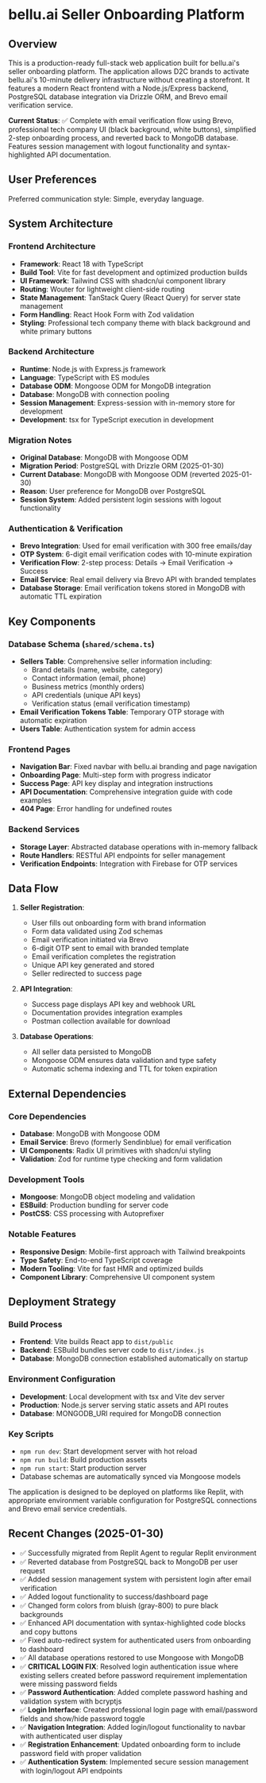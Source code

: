 # bellu.ai Seller Onboarding Platform

## Overview

This is a production-ready full-stack web application built for bellu.ai's seller onboarding platform. The application allows D2C brands to activate bellu.ai's 10-minute delivery infrastructure without creating a storefront. It features a modern React frontend with a Node.js/Express backend, PostgreSQL database integration via Drizzle ORM, and Brevo email verification service.

**Current Status**: ✅ Complete with email verification flow using Brevo, professional tech company UI (black background, white buttons), simplified 2-step onboarding process, and reverted back to MongoDB database. Features session management with logout functionality and syntax-highlighted API documentation.

## User Preferences

Preferred communication style: Simple, everyday language.

## System Architecture

### Frontend Architecture
- **Framework**: React 18 with TypeScript
- **Build Tool**: Vite for fast development and optimized production builds
- **UI Framework**: Tailwind CSS with shadcn/ui component library
- **Routing**: Wouter for lightweight client-side routing
- **State Management**: TanStack Query (React Query) for server state management
- **Form Handling**: React Hook Form with Zod validation
- **Styling**: Professional tech company theme with black background and white primary buttons

### Backend Architecture
- **Runtime**: Node.js with Express.js framework
- **Language**: TypeScript with ES modules
- **Database ODM**: Mongoose ODM for MongoDB integration
- **Database**: MongoDB with connection pooling
- **Session Management**: Express-session with in-memory store for development  
- **Development**: tsx for TypeScript execution in development

### Migration Notes
- **Original Database**: MongoDB with Mongoose ODM
- **Migration Period**: PostgreSQL with Drizzle ORM (2025-01-30)
- **Current Database**: MongoDB with Mongoose ODM (reverted 2025-01-30)
- **Reason**: User preference for MongoDB over PostgreSQL
- **Session System**: Added persistent login sessions with logout functionality

### Authentication & Verification
- **Brevo Integration**: Used for email verification with 300 free emails/day
- **OTP System**: 6-digit email verification codes with 10-minute expiration
- **Verification Flow**: 2-step process: Details → Email Verification → Success
- **Email Service**: Real email delivery via Brevo API with branded templates
- **Database Storage**: Email verification tokens stored in MongoDB with automatic TTL expiration

## Key Components

### Database Schema (`shared/schema.ts`)
- **Sellers Table**: Comprehensive seller information including:
  - Brand details (name, website, category)
  - Contact information (email, phone)
  - Business metrics (monthly orders)
  - API credentials (unique API keys)
  - Verification status (email verification timestamp)
- **Email Verification Tokens Table**: Temporary OTP storage with automatic expiration
- **Users Table**: Authentication system for admin access

### Frontend Pages
- **Navigation Bar**: Fixed navbar with bellu.ai branding and page navigation
- **Onboarding Page**: Multi-step form with progress indicator
- **Success Page**: API key display and integration instructions
- **API Documentation**: Comprehensive integration guide with code examples
- **404 Page**: Error handling for undefined routes

### Backend Services
- **Storage Layer**: Abstracted database operations with in-memory fallback
- **Route Handlers**: RESTful API endpoints for seller management
- **Verification Endpoints**: Integration with Firebase for OTP services

## Data Flow

1. **Seller Registration**:
   - User fills out onboarding form with brand information
   - Form data validated using Zod schemas
   - Email verification initiated via Brevo
   - 6-digit OTP sent to email with branded template
   - Email verification completes the registration
   - Unique API key generated and stored
   - Seller redirected to success page

2. **API Integration**:
   - Success page displays API key and webhook URL
   - Documentation provides integration examples
   - Postman collection available for download

3. **Database Operations**:
   - All seller data persisted to MongoDB
   - Mongoose ODM ensures data validation and type safety
   - Automatic schema indexing and TTL for token expiration

## External Dependencies

### Core Dependencies
- **Database**: MongoDB with Mongoose ODM
- **Email Service**: Brevo (formerly Sendinblue) for email verification
- **UI Components**: Radix UI primitives with shadcn/ui styling
- **Validation**: Zod for runtime type checking and form validation

### Development Tools
- **Mongoose**: MongoDB object modeling and validation
- **ESBuild**: Production bundling for server code
- **PostCSS**: CSS processing with Autoprefixer

### Notable Features
- **Responsive Design**: Mobile-first approach with Tailwind breakpoints
- **Type Safety**: End-to-end TypeScript coverage
- **Modern Tooling**: Vite for fast HMR and optimized builds
- **Component Library**: Comprehensive UI component system

## Deployment Strategy

### Build Process
- **Frontend**: Vite builds React app to `dist/public`
- **Backend**: ESBuild bundles server code to `dist/index.js`
- **Database**: MongoDB connection established automatically on startup

### Environment Configuration
- **Development**: Local development with tsx and Vite dev server
- **Production**: Node.js server serving static assets and API routes
- **Database**: MONGODB_URI required for MongoDB connection

### Key Scripts
- `npm run dev`: Start development server with hot reload
- `npm run build`: Build production assets
- `npm run start`: Start production server
- Database schemas are automatically synced via Mongoose models

The application is designed to be deployed on platforms like Replit, with appropriate environment variable configuration for PostgreSQL connections and Brevo email service credentials.

## Recent Changes (2025-01-30)
- ✅ Successfully migrated from Replit Agent to regular Replit environment
- ✅ Reverted database from PostgreSQL back to MongoDB per user request
- ✅ Added session management system with persistent login after email verification
- ✅ Added logout functionality to success/dashboard page
- ✅ Changed form colors from bluish (gray-800) to pure black backgrounds
- ✅ Enhanced API documentation with syntax-highlighted code blocks and copy buttons
- ✅ Fixed auto-redirect system for authenticated users from onboarding to dashboard
- ✅ All database operations restored to use Mongoose with MongoDB
- ✅ **CRITICAL LOGIN FIX**: Resolved login authentication issue where existing sellers created before password requirement implementation were missing password fields
- ✅ **Password Authentication**: Added complete password hashing and validation system with bcryptjs
- ✅ **Login Interface**: Created professional login page with email/password fields and show/hide password toggle
- ✅ **Navigation Integration**: Added login/logout functionality to navbar with authenticated user display
- ✅ **Registration Enhancement**: Updated onboarding form to include password field with proper validation
- ✅ **Authentication System**: Implemented secure session management with login/logout API endpoints